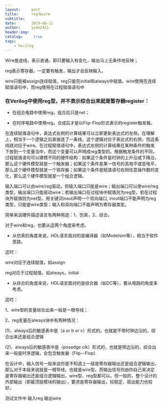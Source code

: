```yaml
---
layout:     post
title:      reg与wire
subtitle:   
date:       2019-06-11
author:     yzmb2411
header-img: 
catalog: 	 true
tags:
    - Verilog
---
```


Wire是连线，表示直通，即只要输入有变化，输出马上无条件地反映；

reg表示寄存器，一定要有触发，输出才会反映输入。

wire只能被assign连续赋值，reg只能在initial和always中赋值。wire使用在连续赋值语句中，而reg使用在过程赋值语句中

### 在Verilog中使用reg型，并不表示综合出来就是暂存器register：

 - 在组合电路中使用reg，组合后只是net；

 - 在时序电路中使用reg，合成后才是以Flip-Flop形式表示的register触发器。

在连续赋值语句中，表达式右侧的计算结果可以立即更新表达式的左侧。在理解上，相当于一个逻辑之后直接连了一条线，这个逻辑对应于表达式的右侧，而这条线就对应于wire。在过程赋值语句中，表达式右侧的计算结果在某种条件的触发下放到一个变量当中，而这个变量可以声明成reg类型的。根据触发条件的不同，过程赋值语句可以建模不同的硬件结构：如果这个条件是时钟的上升沿或下降沿，那么这个硬件模型就是一个触发器；如果这个条件是某一信号的高电平或低电平，那么这个硬件模型就是一个锁存器；如果这个条件是赋值语句右侧任意操作数的变化，那么这个硬件模型就是一个组合逻辑。

输入端口可以由wire/reg驱动，但输入端口只能是wire；输出端口可以使wire/reg类型，输出端口只能驱动wire；若输出端口在过程块中赋值则为reg型，若在过程块外赋值则为net型。用关键词inout声明一个双向端口, inout端口不能声明为reg类型，只能是wire类型；输入和双向端口不能声明为寄存器类型。

简单来说硬件描述语言有两种用途：1、仿真，2、综合。

对于wire和reg，也要从这两个角度来考虑。

 - 从仿真的角度来说，HDL语言面对的是编译器（如Modelsim等），相当于软件思路。

这时：

wire对应于连续赋值，如assign

reg对应于过程赋值，如always，initial

 - 从综合的角度来说，HDL语言面对的是综合器（如DC等），要从电路的角度来考虑。

这时：

1、wire型的变量综合出来一般是一根导线；

2、reg变量在always块中有两种情况：

(1)、always后的敏感表中是（a or b or c）形式的，也就是不带时钟边沿的，综合出来还是组合逻辑

(2)、always后的敏感表中是（posedge clk）形式的，也就是带边沿的，综合出来一般是时序逻辑，会包含触发器（Flip－Flop） 

在设计中，输入信号一般来说你是不知道上一级是寄存器输出还是组合逻辑输出，那么对于本级来说就是一根导线，也就是wire型。而输出信号则由你自己来决定是寄存器输出还是组合逻辑输出，wire型、reg型都可以。但一般的，整个设计的外部输出（即最顶层模块的输出），要求是寄存器输出，较稳定、扇出能力也较好。

测试文件中  输入reg  输出wire
